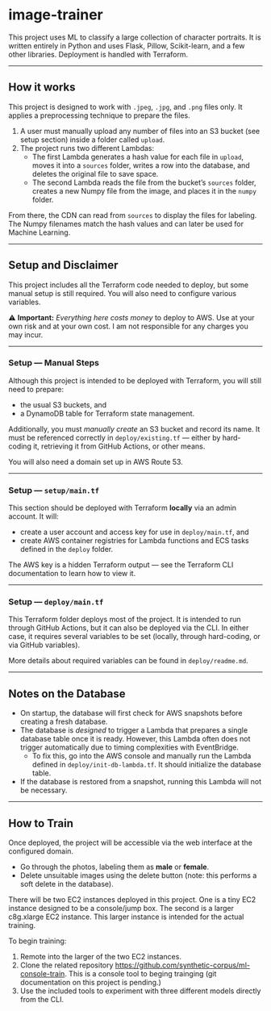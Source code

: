 # image-trainer

This project uses ML to classify a large collection of character portraits. It is written entirely in Python and uses Flask, Pillow, Scikit-learn, and a few other libraries. Deployment is handled with Terraform.

---

## How it works

This project is designed to work with `.jpeg`, `.jpg`, and `.png` files only. It applies a preprocessing technique to prepare the files.

1. A user must manually upload any number of files into an S3 bucket (see setup section) inside a folder called `upload`.  
2. The project runs two different Lambdas:  
   - The first Lambda generates a hash value for each file in `upload`, moves it into a `sources` folder, writes a row into the database, and deletes the original file to save space.  
   - The second Lambda reads the file from the bucket’s `sources` folder, creates a new Numpy file from the image, and places it in the `numpy` folder.  

From there, the CDN can read from `sources` to display the files for labeling. The Numpy filenames match the hash values and can later be used for Machine Learning.

---

## Setup and Disclaimer

This project includes all the Terraform code needed to deploy, but some manual setup is still required. You will also need to configure various variables.

⚠️ **Important:** *Everything here costs money* to deploy to AWS. Use at your own risk and at your own cost. I am not responsible for any charges you may incur.

---

### Setup — Manual Steps

Although this project is intended to be deployed with Terraform, you will still need to prepare:  
- the usual S3 buckets, and  
- a DynamoDB table for Terraform state management.  

Additionally, you must *manually create* an S3 bucket and record its name. It must be referenced correctly in `deploy/existing.tf` — either by hard-coding it, retrieving it from GitHub Actions, or other means.  

You will also need a domain set up in AWS Route 53.  

---

### Setup — `setup/main.tf`

This section should be deployed with Terraform **locally** via an admin account. It will:  
- create a user account and access key for use in `deploy/main.tf`, and  
- create AWS container registries for Lambda functions and ECS tasks defined in the `deploy` folder.  

The AWS key is a hidden Terraform output — see the Terraform CLI documentation to learn how to view it.  

---

### Setup — `deploy/main.tf`

This Terraform folder deploys most of the project. It is intended to run through GitHub Actions, but it can also be deployed via the CLI. In either case, it requires several variables to be set (locally, through hard-coding, or via GitHub variables).  

More details about required variables can be found in `deploy/readme.md`.  

---

## Notes on the Database

- On startup, the database will first check for AWS snapshots before creating a fresh database.  
- The database is *designed* to trigger a Lambda that prepares a single database table once it is ready. However, this Lambda often does not trigger automatically due to timing complexities with EventBridge.  
  - To fix this, go into the AWS console and manually run the Lambda defined in `deploy/init-db-lambda.tf`. It should initialize the database table.  
- If the database is restored from a snapshot, running this Lambda will not be necessary.  

---

## How to Train

Once deployed, the project will be accessible via the web interface at the configured domain.  

- Go through the photos, labeling them as **male** or **female**.  
- Delete unsuitable images using the delete button (note: this performs a soft delete in the database).  

There will be two EC2 instances deployed in this project. One is a tiny EC2 instance designed to be a console/jump box. The second is a larger c8g.xlarge EC2 instance. This larger instance is intended for the actual training.

To begin training:  
1. Remote into the larger of the two EC2 instances.  
2. Clone the related repository https://github.com/synthetic-corpus/ml-console-train. This is a console tool to beging trainging (git documentation on this project is pending.)
3. Use the included tools to experiment with three different models directly from the CLI.  
